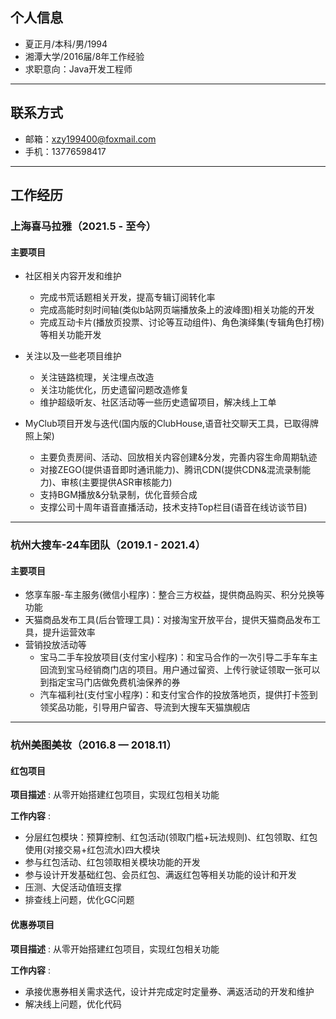 ## 个人信息
- 夏正月/本科/男/1994 
- 湘潭大学/2016届/8年工作经验
- 求职意向：Java开发工程师
---

## 联系方式
- 邮箱：xzy199400@foxmail.com
- 手机：13776598417
---

## 工作经历

### 上海喜马拉雅（2021.5 - 至今）

#### 主要项目
+ 社区相关内容开发和维护
  + 完成书荒话题相关开发，提高专辑订阅转化率
  + 完成高能时刻时间轴(类似b站网页端播放条上的波峰图)相关功能的开发
  + 完成互动卡片(播放页投票、讨论等互动组件)、角色演绎集(专辑角色打榜)等相关功能开发
+ 关注以及一些老项目维护
  + 关注链路梳理，关注埋点改造
  + 关注功能优化，历史遗留问题改造修复
  + 维护超级听友、社区活动等一些历史遗留项目，解决线上工单

+ MyClub项目开发与迭代(国内版的ClubHouse,语音社交聊天工具，已取得牌照上架)
  + 主要负责房间、活动、回放相关内容创建&分发，完善内容生命周期轨迹
  + 对接ZEGO(提供语音即时通讯能力)、腾讯CDN(提供CDN&混流录制能力)、审核(主要提供ASR审核能力)
  + 支持BGM播放&分轨录制，优化音频合成
  + 支撑公司十周年语音直播活动，技术支持Top栏目(语音在线访谈节目)
---

### 杭州大搜车-24车团队（2019.1 - 2021.4）

#### 主要项目

+ 悠享车服-车主服务(微信小程序)：整合三方权益，提供商品购买、积分兑换等功能
+ 天猫商品发布工具(后台管理工具)：对接淘宝开放平台，提供天猫商品发布工具，提升运营效率
+ 营销投放活动等
  + 宝马二手车投放项目(支付宝小程序)：和宝马合作的一次引导二手车车主回流到宝马经销商门店的项目。用户通过留资、上传行驶证领取一张可以到指定宝马门店做免费机油保养的券
  + 汽车福利社(支付宝小程序)：和支付宝合作的投放落地页，提供打卡签到领奖品功能，引导用户留咨、导流到大搜车天猫旗舰店
---


### 杭州美图美妆（2016.8 — 2018.11）

#### 红包项目

**项目描述** : 从零开始搭建红包项目，实现红包相关功能

**工作内容** :

+ 分层红包模块：预算控制、红包活动(领取门槛+玩法规则)、红包领取、红包使用(对接交易+红包流水)四大模块
+ 参与红包活动、红包领取相关模块功能的开发
+ 参与设计开发基础红包、会员红包、满返红包等相关功能的设计和开发
+ 压测、大促活动值班支撑
+ 排查线上问题，优化GC问题

#### 优惠券项目

**项目描述** : 从零开始搭建红包项目，实现红包相关功能

**工作内容** :

+ 承接优惠券相关需求迭代，设计并完成定时定量券、满返活动的开发和维护
+ 解决线上问题，优化代码
